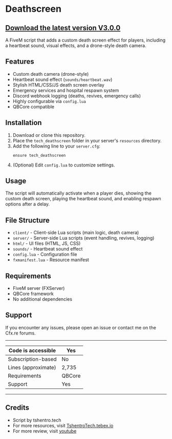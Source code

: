 # Deathscreen


## [Download the latest version V3.0.0](https://github.com/TshentroTech/tech_deathscreen/releases/tag/V3.0.0)


A FiveM script that adds a custom death screen effect for players, including a heartbeat sound, visual effects, and a drone-style death camera.

## Features

- Custom death camera (drone-style)
- Heartbeat sound effect (`sounds/heartbeat.wav`)
- Stylish HTML/CSS/JS death screen overlay
- Emergency services and hospital respawn system
- Discord webhook logging (deaths, revives, emergency calls)
- Highly configurable via `config.lua`
- QBCore compatible

## Installation

1. Download or clone this repository.
2. Place the `tech_deathscreen` folder in your server's `resources` directory.
3. Add the following line to your `server.cfg`:
   ```
   ensure tech_deathscreen
   ```
4. (Optional) Edit `config.lua` to customize settings.

## Usage

The script will automatically activate when a player dies, showing the custom death screen, playing the heartbeat sound, and enabling respawn options after a delay.

## File Structure

- `client/` - Client-side Lua scripts (main logic, death camera)
- `server/` - Server-side Lua scripts (event handling, revives, logging)
- `html/` - UI files (HTML, JS, CSS)
- `sounds/` - Heartbeat sound effect
- `config.lua` - Configuration file
- `fxmanifest.lua` - Resource manifest

## Requirements

- FiveM server (FXServer)
- QBCore framework
- No additional dependencies

## Support

If you encounter any issues, please open an issue or contact me on the Cfx.re forums.

---

| Code is accessible | Yes |
|--------------------|-----|
| Subscription-based | No  |
| Lines (approximate)| 2,735 |
| Requirements       | QBCore |
| Support            | Yes |

---

## Credits

- Script by tshentro.tech
- For more resources, visit [TshentroTech.tebex.io](https://TshentroTech.tebex.io) 
- For more review, visit [youtube](https://youtu.be/3U8Oq5YbyuQ?si=1486BCLKQfj5TtSu) 

